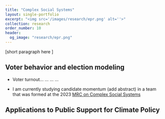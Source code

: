 ```yaml
---
title: "Complex Social Systems"
layout: single-portfolio
excerpt: "<img src='/images/research/epr.png' alt=''>"
collection: research
order_number: 10
header: 
  og_image: "research/epr.png"
---
```


[short paragraph here ]

## Voter behavior and election modeling

- Voter turnout... ... ... ...

- I am currently studying candidate momentum (add abstract) in a team that was formed at the 2023 [MRC on Complex Social Systems](https://www.ams.org/programs/research-communities/2023MRC-SocialSystems)

## Applications to Public Support for Climate Policy


